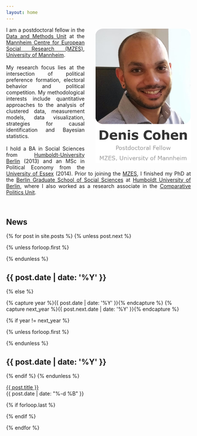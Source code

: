 ```yaml
---
layout: home
---
```


<p style="text-align:justify">
 <img alt="Denis Cohen" src="assets/images/logo5.1.png"
 style="float:right;margin:5px 0px 10px
 30px;width:260px">
 I am a postdoctoral fellow in the <a
 href="https://www.mzes.uni-mannheim.de/d7/en/dm-unit">Data and Methods Unit</a> at the <a
 href="https://www.mzes.uni-mannheim.de/d7/en">Mannheim Centre for European Social Research (MZES)</a>, <a
 href="https://www.uni-mannheim.de/en/">University of Mannheim</a>. <br>  <br>
 My research focus lies at the intersection of political preference formation, electoral behavior
 and political competition.
 My methodological interests include quantitative approaches to the
 analysis of clustered data, measurement models, data visualization, strategies for causal
 identification and Bayesian statistics. <br> <br>
 I hold a BA in Social Sciences from
 <a href="https://www.hu-berlin.de/">Humboldt-University Berlin</a> (2013) and an MSc in Political Economy
 from the <a href="http://essex.ac.uk/">University of Essex</a> (2014).
 Prior to joining the <a
 href="https://www.mzes.uni-mannheim.de/d7/en">MZES</a>, I finished my PhD at the <a href="https://www.bgss.hu-berlin.de/de/bgss/">Berlin Graduate School
 of Social Sciences</a> at <a href="https://www.hu-berlin.de/">Humboldt University of Berlin</a>, where I also worked as a research associate in the <a href="https://www.sowi.hu-berlin.de/en/lehrbereiche-en/comppol-en">Comparative Politics Unit</a>.</p>
 <br/>


<h2 id="news">News</h2>

<section class="archive">
{% for post in site.posts %}
{% unless post.next %}

  {% unless forloop.first %}
    </div>
  </div>
  {% endunless %}

  <div class="archive-item fadeInDown animated">
    <h2>{{ post.date | date: '%Y' }}</h2>
    <div>

{% else %}

{% capture year %}{{ post.date | date: '%Y' }}{% endcapture %}
{% capture next_year %}{{ post.next.date | date: '%Y' }}{% endcapture %}

{% if year != next_year %}

  {% unless forloop.first %}
    </div>
  </div>
  {% endunless %}

  <div class="archive-item fadeInDown animated">
    <h2>{{ post.date | date: '%Y' }}</h2>
    <div>

{% endif %}
{% endunless %}

  <article>
    <a href="{{ post.url | absolute_url }}" title="{{ post.title }}">{{ post.title }}</a>
    <div class="post-date">
      <time datetime="{{ post.date | date: '%Y-%m-%d' }}">{{ post.date | date: "%-d %B" }}</time>
    </div>
  </article>

  {% if forloop.last %}
    </div>
  </div>
  {% endif %}

{% endfor %}
</section>
